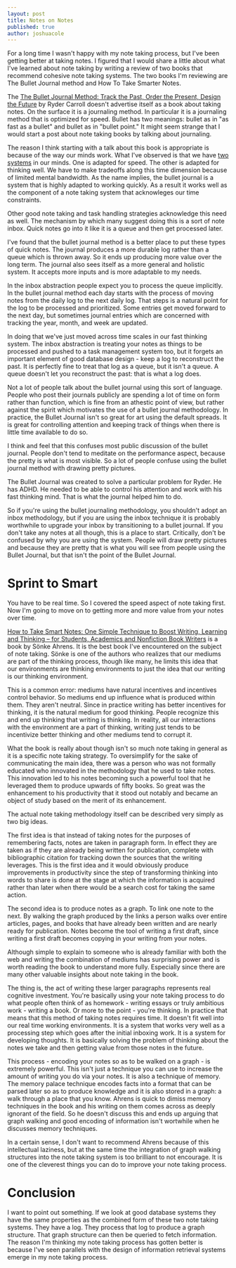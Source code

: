```yaml
---
layout: post
title: Notes on Notes
published: true
author: joshuacole
---
```


For a long time I wasn't happy with my note taking process, but I've been 
getting better at taking notes. I figured that I would share a 
little about what I've learned about note taking by writing a review of 
two books that recommend cohesive note taking systems. The two books 
I'm reviewing are The Bullet Journal method and How To Take Smarter Notes.

The [The Bullet Journal Method: Track the Past, Order the Present, Design the Future][bullet]
by Ryder Carroll doesn't advertise itself as a book about taking notes. On the surface 
it is a journaling method. In particular it is a journaling method that is optimized for 
speed. Bullet has two meanings: bullet as in "as fast as a bullet" and bullet as in "bullet point." 
It might seem strange that I would start a post about note taking books by talking about journaling.

The reason I think starting with a talk about this book is appropriate is because 
of the way our minds work. What I've observed is that we have [two systems][fastslow] in our minds. 
One is adapted for speed. The other is adapted for thinking well. We have to make tradeoffs 
along this time dimension because of limited mental bandwidth. As the name implies, the 
bullet journal is a system that is highly adapted to working quickly. As a result it 
works well as the component of a note taking system that acknowleges our time constraints.

Other good note taking and task handling strategies acknowledge this need as well. 
The mechanism by which many suggest doing this is a sort of note inbox. Quick notes 
go into it like it is a queue and then get processed later.

I've found that the bullet journal method is a better place to put these types of 
quick notes. The journal produces a more durable log rather than a queue which is 
thrown away. So it ends up producing more value over the long term. The journal 
also sees itself as a more general and holistic system. It accepts more inputs and 
is more adaptable to my needs.

In the inbox abstraction people expect you to process the queue implicitly. In the bullet 
journal method each day starts with the process of moving notes from the daily log to the 
next daily log. That steps is a natural point for the log to be processed and prioritized.
Some entries get moved forward to the next day, but sometimes journal entries which are 
concerned with tracking the year, month, and week are updated.

In doing that we've just moved across time scales in our fast thinking system. The 
inbox abstraction is treating your notes as things to be processed and pushed to a task management 
system too, but it forgets an important element of good database design - keep a log to reconstruct the 
past. It is perfectly fine to treat that log as a queue, but it isn't a queue. A queue doesn't 
let you reconstruct the past: that is what a log does.

Not a lot of people talk about the bullet journal using this sort of language. 
People who post their journals publicly are spending a lot of time on form rather than function, 
which is fine from an athestic point of view, but rather against the spirit which motivates 
the use of a bullet journal methodology. In practice, the Bullet Journal isn't so great for 
art using the default spreads. It is great for controlling attention and keeping track of things 
when there is little time available to do so. 

I think and feel that this confuses most public discussion of the bullet journal. People don't 
tend to meditate on the performance aspect, because the pretty is what is most visible. So a lot 
of people confuse using the bullet journal method with drawing pretty pictures.

<div class="p">
    <div class="marginnote">
        <p>
            The Bullet Journal was created to solve a particular problem for Ryder. He has ADHD. He needed to be 
            able to control his attention and work with his fast thinking mind. That is what the journal helped 
            him to do.
        </p>
    </div>
</div>

So if you're using the bullet journaling methodology, you shouldn't adopt an inbox methodology, but 
if you are using the inbox technique it is probably worthwhile to upgrade your inbox by transitioning 
to a bullet journal. If you don't take any notes at all though, this is a place to start. Critically, 
don't be confused by why you are using the system. People will draw pretty pictures and because they 
are pretty that is what you will see from people using the Bullet Journal, but that isn't the point of 
the Bullet Journal.


# Sprint to Smart

You have to be real time. So I covered the speed aspect of note taking first. Now I'm going to move on 
to getting more and more value from your notes over time.

[How to Take Smart Notes: One Simple Technique to Boost Writing, Learning and Thinking – for Students, Academics and Nonfiction Book Writers][smarter] is a book by Sönke Ahrens. It is the best book I've encountered on the subject of note taking. Sönke is one of the authors who realizes that our mediums are part of the thinking process, though like many, he limits this idea that our environments are thinking environments to just the idea that our writing is our thinking environment.

This is a common error: mediums have natural incentives and incentives control behavior. So mediums end up influence what is produced within them. They aren't neutral. Since in practice writing has better incentives for thinking, it is the natural medium for good thinking. People recognize this and end up thinking that writing is thinking. In reality, all our interactions with the environment are a part of thinking, writing just tends to be incentivize better thinking and other mediums tend to corrupt it.

What the book is really about though isn't so much note taking in general as it is a specific note taking strategy. To oversimplify for the sake of communicating the main idea, there was a person who was not formally educated who innovated in the methodology that he used to take notes. This innovation led to his notes becoming such a powerful tool that he leveraged them to produce upwards of fifty books. So great was the enhancement to his productivity that it stood out notably and became an object of study based on the merit of its enhancement.

The actual note taking methodology itself can be described very simply as two big ideas.

The first idea is that instead of taking notes for the purposes of remembering facts, notes are taken in paragraph form. In effect they are taken as if they are already being written for publication, complete with bibliographic citation for tracking down the sources that the writing leverages. This is the first idea and it would obviously produce improvements in productivity since the step of transforming thinking into words to share is done at the stage at which the information is acquired rather than later when there would be a search cost for taking the same action. 

The second idea is to produce notes as a graph. To link one note to the next. By walking the graph produced by the links a person walks over entire articles, pages, and books that have already been written and are nearly ready for publication. Notes become the tool of writing a first draft, since writing a first draft becomes copying in your writing from your notes.

Although simple to explain to someone who is already familiar with both the web and writing the combination of mediums has surprising power and is worth reading the book to understand more fully. Especially since there are many other valuable insights about note taking in the book.

The thing is, the act of writing these larger paragraphs represents real cognitive investment. You're basically using your note taking process to 
do what people often think of as homework - writing essays or truly ambitious work - writing a book. Or more to the point - you're thinking. 
In practice that means that this method of taking notes requires time. It doesn't fit well into our real time working environments. It is a system that works very well as a processing step which goes after the initial inboxing work. It is a system for developing thoughts. It is basically solving the problem of thinking about the notes we take and then getting value from those notes in the future.

This process - encoding your notes so as to be walked on a graph - is extremely powerful. This isn't just a technique you can use to 
increase the amount of writing you do via your notes. It is also a technique of memory. The memory palace technique encodes facts into a 
format that can be parsed later so as to produce knowledge and it is also stored in a graph: a walk through a place that you know. Ahrens is 
quick to dimiss memory techniques in the book and his writing on them comes across as deeply ignorant of the field. So he doesn't discuss 
this and ends up arguing that graph walking and good encoding of information isn't wortwhile when he discusses memory techniques.

In a certain sense, I don't want to recommend Ahrens because of this intellectual laziness, but at the same time the integration of graph 
walking structures into the note taking system is too brilliant to not encourage. It is one of the cleverest things you can do to improve 
your note taking process.

# Conclusion

I want to point out something. If we look at good database systems they have the same properties as the combined form of these two note taking 
systems. They have a log. They process that log to produce a graph structure. That graph structure can then be queried to fetch information. 
The reason I'm thinking my note taking process has gotten better is because I've seen parallels with the design of information retrieval systems 
emerge in my note taking process.

[bullet]: https://www.amazon.com/gp/product/0525533338/ref=as_li_tl?ie=UTF8&camp=1789&creative=9325&creativeASIN=0525533338&linkCode=as2&tag=joshuacoles-20&linkId=ef58f3b997f7e8c7fd2622b1147e25d8
[fastslow]: https://en.wikipedia.org/wiki/Thinking,_Fast_and_Slow
[smarter]: https://www.amazon.com/gp/product/1542866502/ref=as_li_tl?ie=UTF8&tag=joshuacoles-20&camp=1789&creative=9325&linkCode=as2&creativeASIN=1542866502&linkId=ba677752efcd991d0396eae7d42e5c93 
[logstructured]: https://en.wikipedia.org/wiki/Log-structured_merge-tree